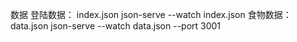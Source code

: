 数据
登陆数据： index.json json-serve --watch index.json
食物数据： data.json json-serve --watch data.json --port 3001
